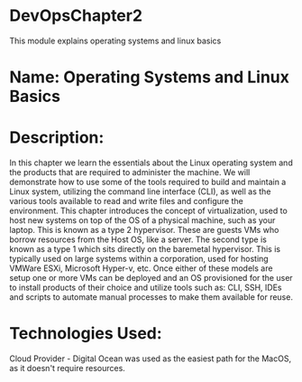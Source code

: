 # DevOpsChapter2
This module explains operating systems and linux basics

# Name: Operating Systems and Linux Basics



# Description: 

  In this chapter we learn the essentials about the Linux operating system and the products that are required to administer the machine. We will
  demonstrate how to use some of the tools required to build and maintain a Linux system, utilizing the command line interface (CLI), as well as
  the various tools available to read and write files and configure the environment. This chapter introduces the concept of virtualization, used to
  host new systems on top of the OS of a physical machine, such as your laptop. This is known as a type 2 hypervisor. These are guests VMs who borrow 
  resources from the Host OS, like a server. The second type is known as a type 1 which sits directly on the baremetal hypervisor. This is typically 
  used on large systems within a corporation, used for hosting VMWare ESXi, Microsoft Hyper-v, etc. Once either of these models are setup one or more 
  VMs can be deployed and an OS provisioned for the user to install products of their choice and utilize tools such as: CLI, SSH, IDEs and scripts to 
  automate manual processes to make them available for reuse.  

# Technologies Used:

  Cloud Provider - Digital Ocean was used as the easiest path for the MacOS, as it doesn't require resources.
